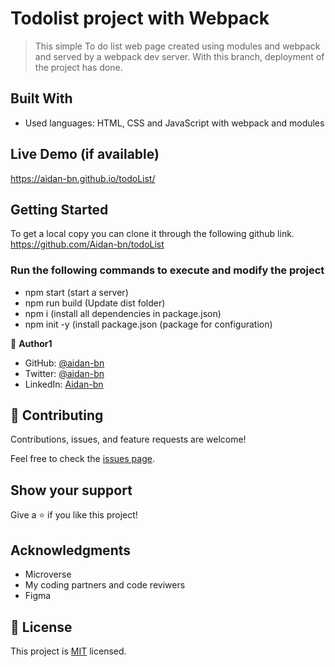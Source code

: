# Todolist project with Webpack

> This simple To do list web page created using modules and webpack and served by a webpack dev server. 
> With this branch, deployment of the project has done.

## Built With

- Used languages: HTML, CSS and JavaScript with webpack and modules

## Live Demo (if available)
https://aidan-bn.github.io/todoList/

## Getting Started

To get a local copy you can clone it through the following github link.
https://github.com/Aidan-bn/todoList

 ### Run the following commands to execute and modify the project
 - npm start (start a server)
 - npm run build (Update dist folder)
 - npm i (install all dependencies in package.json)
 - npm init -y (install package.json (package for configuration)

👤 **Author1**

- GitHub: [@aidan-bn](https://github.com/aidan-bn)
- Twitter: [@aidan-bn](https://twitter.com/aidan-bn)
- LinkedIn: [Aidan-bn](https://linkedin.com/in/aidan-bn)

## 🤝 Contributing

Contributions, issues, and feature requests are welcome!

Feel free to check the [issues page](../../issues/).

## Show your support

Give a ⭐️ if you like this project!

## Acknowledgments
- Microverse
- My coding partners and code reviwers
- Figma

## 📝 License

This project is [MIT](./MIT.md) licensed.
